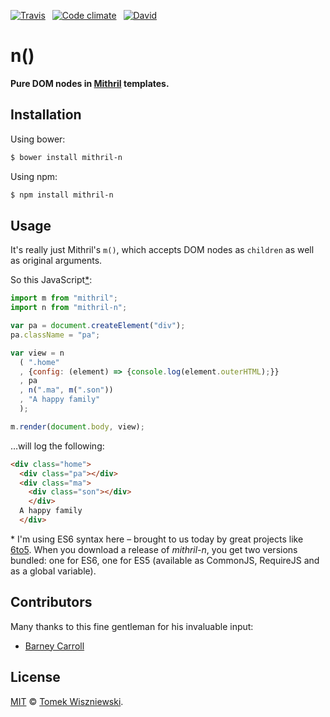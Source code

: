  [![Travis](https://img.shields.io/travis/tomekwi/mithril-n.svg?style=flat-square)](https://travis-ci.org/tomekwi/mithril-n)
 [![Code climate](https://img.shields.io/codeclimate/github/tomekwi/mithril-n.svg?style=flat-square)](https://codeclimate.com/github/tomekwi/mithril-n)
 [![David](https://img.shields.io/david/tomekwi/mithril-n.svg?style=flat-square)](https://david-dm.org/tomekwi/mithril-n)




n()
===

**Pure DOM nodes in [Mithril][] templates.**

[Mithril]: http://lhorie.github.io/mithril/




Installation
------------

Using bower:

```sh
$ bower install mithril-n
```

Using npm:

```sh
$ npm install mithril-n
```




Usage
-----

It's really just Mithril's `m()`, which accepts DOM nodes as `children` as well as original arguments.

So this JavaScript[*](#es6-note):

```js
import m from "mithril";
import n from "mithril-n";

var pa = document.createElement("div");
pa.className = "pa";

var view = n
  ( ".home"
  , {config: (element) => {console.log(element.outerHTML);}}
  , pa
  , n(".ma", m(".son"))
  , "A happy family"
  );

m.render(document.body, view);
```

…will log the following:

```html
<div class="home">
  <div class="pa"></div>
  <div class="ma">
    <div class="son"></div>
    </div>
  A happy family
  </div>
```

<a id="es6-note">*</a> I'm using ES6 syntax here – brought to us today by great projects like [6to5]. When you download a release of _mithril-n_, you get two versions bundled: one for ES6, one for ES5 (available as CommonJS, RequireJS and as a global variable).

[6to5]: http://6to5.org




Contributors
------------

Many thanks to this fine gentleman for his invaluable input:

- [Barney Carroll]

[Barney Carroll]: https://github.com/barneycarroll




License
-------

[MIT][] © [Tomek Wiszniewski][].

[MIT]: ./License.md
[Tomek Wiszniewski]: https://github.com/tomekwi
